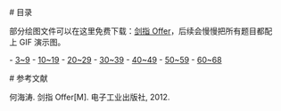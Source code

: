 # 目录

部分绘图文件可以在这里免费下载：[剑指 Offer](https://www.processon.com/view/5a3e4c7be4b0909c1aa18b49)，后续会慢慢把所有题目都配上 GIF 演示图。

- [3~9](notes/剑指%20Offer%20题解%20-%203~9.md)
- [10~19](notes/剑指%20Offer%20题解%20-%2010~19.md)
- [20~29](notes/剑指%20Offer%20题解%20-%2020~29.md)
- [30~39](notes/剑指%20Offer%20题解%20-%2030~39.md)
- [40~49](notes/剑指%20Offer%20题解%20-%2040~49.md)
- [50~59](notes/剑指%20Offer%20题解%20-%2050~59.md)
- [60~68](notes/剑指%20Offer%20题解%20-%2060~68.md)

# 参考文献

何海涛. 剑指 Offer[M]. 电子工业出版社, 2012.

